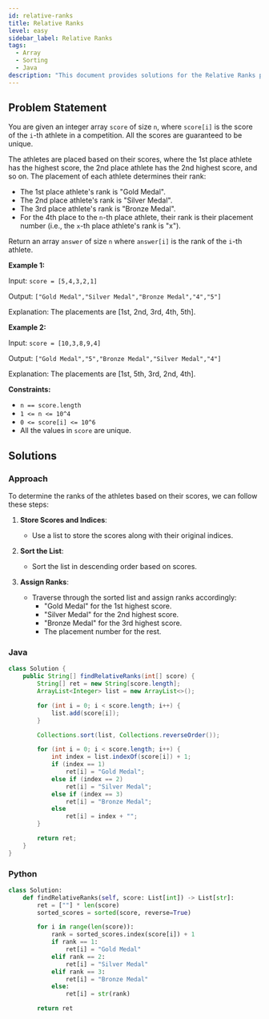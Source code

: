 ```yaml
---
id: relative-ranks
title: Relative Ranks
level: easy
sidebar_label: Relative Ranks
tags:
  - Array
  - Sorting
  - Java
description: "This document provides solutions for the Relative Ranks problem."
---
```


## Problem Statement

You are given an integer array `score` of size `n`, where `score[i]` is the score of the `i`-th athlete in a competition. All the scores are guaranteed to be unique.

The athletes are placed based on their scores, where the 1st place athlete has the highest score, the 2nd place athlete has the 2nd highest score, and so on. The placement of each athlete determines their rank:

- The 1st place athlete's rank is "Gold Medal".
- The 2nd place athlete's rank is "Silver Medal".
- The 3rd place athlete's rank is "Bronze Medal".
- For the 4th place to the `n`-th place athlete, their rank is their placement number (i.e., the `x`-th place athlete's rank is "x").

Return an array `answer` of size `n` where `answer[i]` is the rank of the `i`-th athlete.

**Example 1:**

Input: `score = [5,4,3,2,1]`

Output: `["Gold Medal","Silver Medal","Bronze Medal","4","5"]`

Explanation: The placements are [1st, 2nd, 3rd, 4th, 5th].

**Example 2:**

Input: `score = [10,3,8,9,4]`

Output: `["Gold Medal","5","Bronze Medal","Silver Medal","4"]`

Explanation: The placements are [1st, 5th, 3rd, 2nd, 4th].

**Constraints:**

- `n == score.length`
- `1 <= n <= 10^4`
- `0 <= score[i] <= 10^6`
- All the values in `score` are unique.

## Solutions

### Approach

To determine the ranks of the athletes based on their scores, we can follow these steps:

1. **Store Scores and Indices**:

   - Use a list to store the scores along with their original indices.

2. **Sort the List**:

   - Sort the list in descending order based on scores.

3. **Assign Ranks**:
   - Traverse through the sorted list and assign ranks accordingly:
     - "Gold Medal" for the 1st highest score.
     - "Silver Medal" for the 2nd highest score.
     - "Bronze Medal" for the 3rd highest score.
     - The placement number for the rest.

### Java

```java
class Solution {
    public String[] findRelativeRanks(int[] score) {
        String[] ret = new String[score.length];
        ArrayList<Integer> list = new ArrayList<>();

        for (int i = 0; i < score.length; i++) {
            list.add(score[i]);
        }

        Collections.sort(list, Collections.reverseOrder());

        for (int i = 0; i < score.length; i++) {
            int index = list.indexOf(score[i]) + 1;
            if (index == 1)
                ret[i] = "Gold Medal";
            else if (index == 2)
                ret[i] = "Silver Medal";
            else if (index == 3)
                ret[i] = "Bronze Medal";
            else
                ret[i] = index + "";
        }

        return ret;
    }
}
```

### Python

```Python
class Solution:
    def findRelativeRanks(self, score: List[int]) -> List[str]:
        ret = [""] * len(score)
        sorted_scores = sorted(score, reverse=True)

        for i in range(len(score)):
            rank = sorted_scores.index(score[i]) + 1
            if rank == 1:
                ret[i] = "Gold Medal"
            elif rank == 2:
                ret[i] = "Silver Medal"
            elif rank == 3:
                ret[i] = "Bronze Medal"
            else:
                ret[i] = str(rank)

        return ret
```

